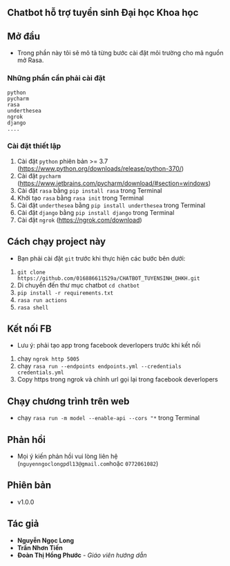 ## Chatbot hỗ trợ tuyển sinh Đại học Khoa học

## Mở đầu
- Trong phần này tôi sẽ mô tả từng bước cài đặt môi trường cho  mã nguồn mở Rasa.

### Những phần cần phải cài đặt

```
python
pycharm
rasa
underthesea
ngrok
django
....
```

### Cài đặt thiết lập 
1. Cài đặt `python` phiên bản >= 3.7 (https://www.python.org/downloads/release/python-370/)
2. Cài đặt `pycharm` (https://www.jetbrains.com/pycharm/download/#section=windows)
3. Cài đặt `rasa` bằng  `pip install rasa` trong Terminal
4. Khởi tạo `rasa` bằng `rasa init` trong Terminal
5. Cài đặt `underthesea` bằng `pip install underthesea` trong Terminal
6. Cài đặt `django` bằng `pip install django` trong Terminal
7. Cài đặt `ngrok` (https://ngrok.com/download)

## Cách chạy project này
- Bạn phải cài đặt `git` trước khi thực hiện các bước bên dưới:
1. `git clone https://github.com/016886611529a/CHATBOT_TUYENSINH_DHKH.git`
2. Di chuyển đến thư mục chatbot `cd chatbot`
3. `pip install -r requirements.txt`
4. `rasa run actions`
5. `rasa shell`


## Kết nối FB 
- Lưu ý: phải tạo app trong facebook deverlopers trước khi kết nối
1. chạy `ngrok http 5005`
2. chạy `rasa run --endpoints endpoints.yml --credentials credentials.yml`
3. Copy https trong ngrok và chỉnh url gọi lại trong facebook deverlopers


## Chạy chương trình trên web
- chạy `rasa run -m model --enable-api --cors "*` trong Terminal

## Phản hồi
- Mọi ý kiến phản hồi vui lòng liên hệ (`nguyenngoclongpdl13@gmail.com`hoặc `0772061082`)
## Phiên bản
- v1.0.0

## Tác giả

* **Nguyễn Ngọc Long**
* **Trần Nhơn Tiến**
* **Đoàn Thị Hồng Phước** - *Giáo viên hướng dẫn*



